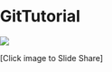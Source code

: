 # GitTutorial

<html>
<head>
<meta name="viewport" content="width=device-width; initial-scale=1.0; maximum-scale=1.0; user-scalable=0;">
</head>
<body style="margin:0px;padding:0px;overflow:hidden">
  
  <img src="https://user-images.githubusercontent.com/12404118/55349000-8401b000-54f3-11e9-92dc-21baddbefc7c.png" href="https://www.slideshare.net/ssuser400036/git-tutorial-139106304"/>
  
  [Click image to Slide Share]
  
</body>
</html>
